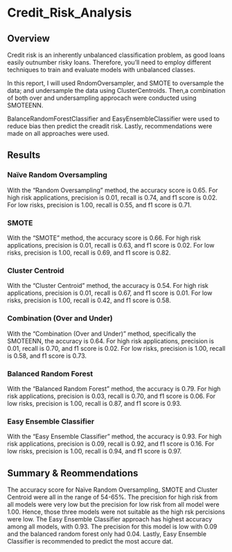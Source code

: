 # Credit_Risk_Analysis

## Overview 

Credit risk is an inherently unbalanced classification problem, as good loans easily outnumber risky loans. Therefore, you’ll need to employ different techniques to train and evaluate models with unbalanced classes.

In this report, I will used RndomOversampler, and SMOTE to oversample the data; and undersample the data using ClusterCentroids. Then,a combination of both over and undersampling approcach were conducted using SMOTEENN. 

BalanceRandomForestClassifier and EasyEnsembleClassifier were used to reduce bias then predict the creadit risk. Lastly, recommendations were made on all approaches were used. 

## Results 


### Naïve Random Oversampling

With the “Random Oversampling” method, the accuracy score is 0.65.  For high risk applications, precision is 0.01, recall is 0.74, and  f1 score is 0.02.  For low risks, precision is 1.00, recall is 0.55, and f1 score is 0.71.

### SMOTE

With the “SMOTE” method, the accuracy score is 0.66.  For high risk applications, precision is 0.01, recall is 0.63, and f1 score is 0.02.  For low risks, precision is 1.00, recall is 0.69, and f1 score is 0.82.


### Cluster Centroid 
With the “Cluster Centroid” method, the accuracy is 0.54.  For high risk applications, precision is 0.01, recall is 0.67, and f1 score is 0.01.  For low risks, precision is 1.00, recall is 0.42, and f1 score is 0.58.

### Combination (Over and Under) 
With the “Combination (Over and Under)” method, specifically the SMOTEENN, the accuracy is 0.64.  For high risk applications, precision is 0.01, recall is 0.70, and f1 score is 0.02.  For low risks, precision is 1.00, recall is 0.58, and f1 score is 0.73.

### Balanced Random Forest
With the “Balanced Random Forest” method, the accuracy is 0.79.  For high risk applications, precision is 0.03, recall is 0.70, and f1 score is 0.06.  For low risks, precision is 1.00, recall is 0.87, and f1 score is 0.93.

### Easy Ensemble Classifier
With the “Easy Ensemble Classifier” method, the accuracy is 0.93.  For high risk applications, precision is 0.09, recall is 0.92, and f1 score is 0.16.  For low risks, precision is 1.00, recall is 0.94, and f1 score is 0.97.


## Summary & Reommendations 

The accuracy score for Naïve Random Oversampling, SMOTE and Cluster Centroid were all in the range of 54-65%.  The precision for high risk from all models were very low but the precision for low risk from all model were 1.00. Hence, those three models were not suitable as the high rsk percisions were low. The Easy Ensemble Classifier approach has highest accuracy among all models, with 0.93.  The precision for this model is low with 0.09 and the balanced random forest only had 0.04. Lastly,  Easy Ensemble Classifier is recommended to predict the most accure dat. 